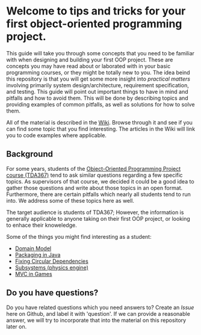 # Welcome to tips and tricks for your first object-oriented programming project.
This guide will take you through some concepts that you need to be familiar with when designing and building your first OOP project. These are concepts you may have read about or laborated with in your basic programming courses, or they might be totally new to you. The idea beind this repository is that you will get some more insight into _practical matters_ involving primarily system design/architecture, requirement specification, and testing. This guide will point out important things to have in mind and pitfalls and how to avoid them. This will be done by describing topics and providing examples of common pitfalls, as well as solutions for how to solve them.

All of the material is described in the [Wiki](https://github.com/sebbe33/tips-and-tricks-for-your-first-oop-project/wiki). Browse through it and see if you can find some topic that you find interesting. The articles in the Wiki will link you to code examples where applicable. 

## Background
For some years, students of the [Object-Oriented Programming Project course (TDA367)](http://www.cse.chalmers.se/edu/course/tda367/) tend to ask similar questions regarding a few specific topics. As supervisors of that course, we decided it could be a good idea to gather those questions and write about those topics in an open format. Furthermore, there are certain pitfalls which nearly all students tend to run into. We address some of these topics here as well. 

The target audience is students of TDA367; However, the information is generally applicable to anyone taking on their first OOP project, or looking to enhace their knoweledge.

Some of the things you might find interesting as a student:
* [Domain Model](https://github.com/sebbe33/tips-and-tricks-for-your-first-oop-project/wiki/Domain-Model)
* [Packaging in Java](https://github.com/sebbe33/tips-and-tricks-for-your-first-oop-project/wiki/Packaging) 
* [Fixing Circular Dependencies](https://github.com/sebbe33/tips-and-tricks-for-your-first-oop-project/wiki/Packaging#fixing-circular-dependencies)
* [Subsystems (physics engine)](https://github.com/sebbe33/tips-and-tricks-for-your-first-oop-project/wiki/Subsystems)
* [MVC in Games](https://github.com/sebbe33/tips-and-tricks-for-your-first-oop-project/wiki/MVC-In-Games)

## Do you have questions?
Do you have related questions which you need answers to? Create an _Issue_ here on Github, and label it with 'question'. If we can provide a reasonable answer, we will try to incorporate that into the material on this repository later on.
